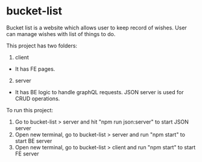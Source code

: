 # bucket-list
Bucket list is a website which allows user to keep record of wishes. User can manage wishes with list of things to do.

This project has two folders:
1. client
- It has FE pages.

2. server
- It has BE logic to handle graphQL requests. JSON server is used for CRUD operations.

To run this project:
1. Go to bucket-list > server and hit "npm run json:server" to start JSON server
2. Open new terminal, go to bucket-list > server and run "npm start" to start BE server
3. Open new terminal, go to bucket-list > client and run "npm start" to start FE server
